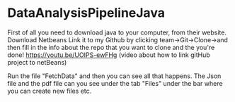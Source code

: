 # DataAnalysisPipelineJava

First of all you need to download java to your computer, from their website.
Download Netbeans
Link it to my Github by clicking team->Git->Clone->and then fill in the info about the repo that you want to clone and the you're done!
https://youtu.be/UOIPS-ewFHg (video about how to link gitHub project to netBeans)

Run the file "FetchData" and then you can see all that happens.
The Json file and the pdf file can you see under the tab "Files" under the bar where you can create new files etc.
